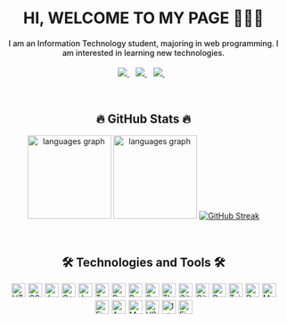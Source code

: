 <h1 align="center">HI, WELCOME TO MY PAGE 👋👋👋</h1>
<h4 align="center" style="font-weight: 500;">I am an Information Technology student, majoring in web programming. I am interested in learning new technologies.</h4>

<p align='center'>
  <a href="https://github.com/Quantaphocpython">
    <img src="https://img.shields.io/badge/sponsor-30363D?style=for-the-badge&logo=GitHub-Sponsors&logoColor=#white" />        
  </a>&nbsp;&nbsp;
   <a href="https://www.facebook.com/profile.php?id=100011149218172">
    <img src="https://img.shields.io/badge/Facebook-1877F2?style=for-the-badge&logo=facebooks&logoColor=#white" />        
  </a>&nbsp;&nbsp;
  <a href="https://github.com/Quantaphocpython">
    <img src="https://img.shields.io/badge/linkedin-%230077B5.svg?&style=for-the-badge&logo=linkedin&logoColor=white" />
  </a>&nbsp;&nbsp;
</p>
<br>

<h2 align="center">🔥 GitHub Stats 🔥</h2>
<!-- https://github.com/anuraghazra/github-readme-stats -->
<!-- <br> -->
<p align='center'>
  <a href="#"><img src="https://github-readme-stats.vercel.app/api?username=Quantaphocpython&show_icons=true&theme=radical" height="150" alt="languages graph"/></a>
  <a href="#"><img src="https://github-readme-stats.vercel.app/api/top-langs?username=Quantaphocpython&locale=en&hide_title=false&layout=compact&card_width=320&langs_count=8&theme=dracula&hide_border=false" height="150" alt="languages graph"/></a>
  <a href="#"><img src="https://github-readme-streak-stats.herokuapp.com?user=Quantaphocpython&theme=dark&mode=weekly" alt="GitHub Streak" /></a>
</p>
<br>
<h2 align="center">🛠 Technologies and Tools 🛠</h2>

<div style="display: flex; flex-wrap: wrap; justify-content: center; align-items: center; gap: 5px; margin-top: 0px;">
  <span>
    <img src="https://img.shields.io/badge/HTML5-20232A?logo=html5&logoColor=E34F26" alt="HTML5 logo" title="HTML5" height="25" />
  </span>
  <span>
    <img src="https://img.shields.io/badge/CSS3-20232A?logo=css3&logoColor=1572B6" alt="CSS3 logo" title="CSS3" height="25" />
  </span>
  <span>
    <img src="https://img.shields.io/badge/JavaScript-20232A?logo=javascript&logoColor=F7DF1E" alt="JavaScript logo" title="JavaScript" height="25" />
  </span>
  <span>
    <img src="https://img.shields.io/badge/C++-20232A?logo=c%2B%2B&logoColor=00599C" alt="C++ logo" title="C++" height="25" />
  </span>
  <span>
    <img src="https://img.shields.io/badge/Java-20232A?logo=openjdk&logoColor=007396" alt="Java logo" title="Java" height="25" />
  </span>
  <span>
    <img src="https://img.shields.io/badge/TypeScript-20232A?logo=typescript&logoColor=3178C6" alt="TypeScript logo" title="TypeScript" height="25" />
  </span>
  <span>
    <img src="https://img.shields.io/badge/React-20232A?logo=react&logoColor=61DAFB" alt="React logo" title="React" height="25" />
  </span>
  <span>
    <img src="https://img.shields.io/badge/Redux-20232A?logo=redux&logoColor=764ABC" alt="Redux logo" title="Redux" height="25" />
  </span>
  <span>
    <img src="https://img.shields.io/badge/Spring%20Boot-20232A?logo=spring-boot&logoColor=6DB33F" alt="Spring Boot logo" title="Spring Boot" height="25" />
  </span>
  <span>
    <img src="https://img.shields.io/badge/Thymeleaf-20232A?logo=thymeleaf&logoColor=005F0F" alt="Thymeleaf logo" title="Thymeleaf" height="25" />
  </span>
  <span>
    <img src="https://img.shields.io/badge/Git-20232A?logo=git&logoColor=F05032" alt="Git logo" title="Git" height="25" />
  </span>
    <span>
    <img src="https://img.shields.io/badge/GitHub-181717?logo=github&logoColor=white" alt="GitHub logo" title="GitHub" height="25" />
  </span>
  <span>
    <img src="https://img.shields.io/badge/Bootstrap-20232A?logo=bootstrap&logoColor=7952B3" alt="Bootstrap logo" title="Bootstrap" height="25" />
  </span>
  <span>
    <img src="https://img.shields.io/badge/Tailwind%20CSS-20232A?logo=tailwind-css&logoColor=06B6D4" alt="Tailwind CSS logo" title="Tailwind CSS" height="25" />
  </span>
  <span>
    <img src="https://img.shields.io/badge/Docker-20232A?logo=docker&logoColor=2496ED" alt="Docker logo" title="Docker" height="25" />
  </span>
  <span>
    <img src="https://img.shields.io/badge/MongoDB-20232A?logo=mongodb&logoColor=47A248" alt="MongoDB logo" title="MongoDB" height="25" />
  </span>
  <span>
    <img src="https://img.shields.io/badge/Figma-20232A?logo=figma&logoColor=F24E1E" alt="Figma logo" title="Figma" height="25" />
  </span>
  <span>
    <img src="https://img.shields.io/badge/AWS-20232A?logo=amazon-aws&logoColor=232F3E" alt="AWS logo" title="AWS" height="25" />
  </span>
  <span>
    <img src="https://img.shields.io/badge/MySQL-20232A?logo=mysql&logoColor=4479A1" alt="MySQL logo" title="MySQL" height="25" />
  </span>
  <span>
    <img src="https://img.shields.io/badge/VS%20Code-20232A?logo=visual-studio-code&logoColor=007ACC" alt="VS Code logo" title="VS Code" height="25" />
  </span>
  <span>
    <img src="https://img.shields.io/badge/IntelliJ-20232A?logo=intellij-idea&logoColor=000000" alt="IntelliJ IDEA logo" title="IntelliJ IDEA" height="25" />
  </span>
  <span>
    <img src="https://img.shields.io/badge/Firebase-20232A?logo=firebase&logoColor=FFCA28" alt="Firebase logo" title="Firebase" height="25" />
  </span>
</div>
